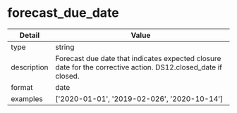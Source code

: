 # forecast_due_date
| Detail | Value |
| ------ | ----- |
| type | string |
| description | Forecast due date that indicates expected closure date for the corrective action. DS12.closed_date if closed. |
| format | date |
| examples | ['2020-01-01', '2019-02-026', '2020-10-14'] |
